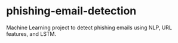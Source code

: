 # phishing-email-detection
Machine Learning project to detect phishing emails using NLP, URL features, and LSTM.
